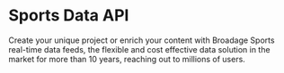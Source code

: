 # Sports Data API
Create your unique project or enrich your content with Broadage Sports real-time data feeds, the flexible and cost effective data solution in the market for more than 10 years, reaching out to millions of users.
